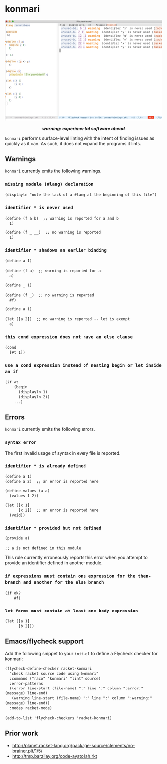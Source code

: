 # konmari

![a screenshot of konmari being used inside Emacs](media/screenshot.png)

<p align="center">
  <strong><em>warning: experimental software ahead</em></strong>
</p>

`konmari` performs surface-level linting with the intent of finding
issues as quickly as it can.  As such, it does not expand the programs
it lints.

## Warnings

`konmari` currently emits the following warnings.

### `missing module (#lang) declaration`

``` racket
(displayln "note the lack of a #lang at the beginning of this file")
```

### `identifier * is never used`

``` racket
(define (f a b)  ;; warning is reported for a and b
  1)
```

``` racket
(define (f _ __)  ;; no warning is reported
  1)
```

### `identifier * shadows an earlier binding`

``` racket
(define a 1)

(define (f a)  ;; warning is reported for a
  a)
```

``` racket
(define _ 1)

(define (f _)  ;; no warning is reported
  #f)
```

``` racket
(define a 1)

(let ([a 2])  ;; no warning is reported -- let is exempt
  a)
```

### `this cond expression does not have an else clause`

``` racket
(cond
  [#t 1])
```

### `use a cond expression instead of nesting begin or let inside an if`

``` racket
(if #t
    (begin
      (displayln 1)
      (displayln 2))
    ...)
```

## Errors

`konmari` currently emits the following errors.

### `syntax error`

The first invalid usage of syntax in every file is reported.

### `identifier * is already defined`

``` racket
(define a 1)
(define a 2)  ;; an error is reported here
```

``` racket
(define-values (a a)
  (values 1 2))
```

``` racket
(let ([x 1]
      [x 2])  ;; an error is reported here
  (void))
```

### `identifier * provided but not defined`

``` racket
(provide a)

;; a is not defined in this module
```

This rule currently erroneously reports this error when you attempt to
provide an identifier defined in another module.

### `if expressions must contain one expression for the then-branch and another for the else branch`

``` racket
(if ok?
    #f)
```

### `let forms must contain at least one body expression`

``` racket
(let ([a 1]
      [b 2]))
```

## Emacs/flycheck support

Add the following snippet to your `init.el` to define a Flycheck
checker for konmari:

``` emacs-lisp
(flycheck-define-checker racket-konmari
  "check racket source code using konmari"
  :command ("raco" "konmari" "lint" source)
  :error-patterns
  ((error line-start (file-name) ":" line ":" column ":error:" (message) line-end)
   (warning line-start (file-name) ":" line ":" column ":warning:" (message) line-end))
  :modes racket-mode)

(add-to-list 'flycheck-checkers 'racket-konmari)
```

## Prior work

* http://planet.racket-lang.org/package-source/clements/no-brainer.plt/1/5/
* http://tmp.barzilay.org/code-ayatollah.rkt
